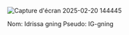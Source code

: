 ![Capture d'écran 2025-02-20 144445](https://github.com/user-attachments/assets/1b56741f-4918-42f6-948f-655521d27043)


Nom: Idrissa gning
Pseudo: IG-gning
